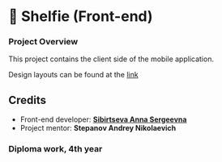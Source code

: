 # 🎨 Shelfie (Front-end)


### Project Overview

This project contains the client side of the mobile application.

Design layouts can be found at the [link](https://www.figma.com/file/0aQGfHeEaQghUIzXe42uRl/Shelfie?type=design&node-id=0-1&mode=design&t=3VUIbRwcTDvPATXS-0)


## Credits
* Front-end developer: [**Sibirtseva Anna Sergeevna**](https://github.com/AnnaSibirtseva)
* Project mentor: **Stepanov Andrey Nikolaevich**

### Diploma work, 4th year
